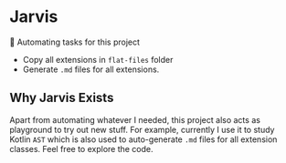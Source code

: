 # Jarvis

🤖 Automating tasks for this project

- Copy all extensions in `flat-files` folder
- Generate `.md` files for all extensions.

## Why Jarvis Exists

Apart from automating whatever I needed, this project also acts as 
playground to try out new stuff. For example, currently I use it to 
study Kotlin `AST` which is also used to auto-generate `.md` files 
for all extension classes. Feel free to explore the code.